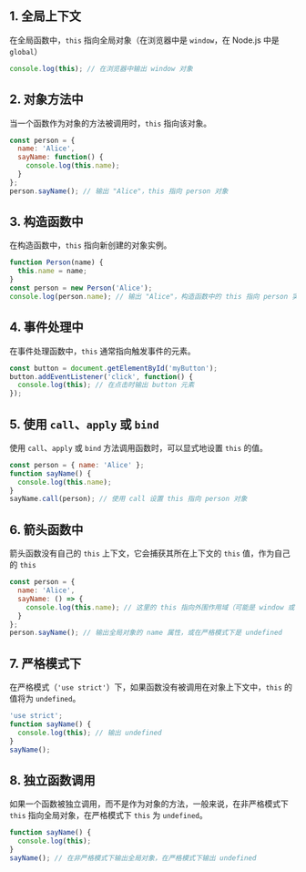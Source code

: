 ## 1. 全局上下文
在全局函数中，`this` 指向全局对象（在浏览器中是 `window`，在 Node.js 中是 `global`）
```js
console.log(this); // 在浏览器中输出 window 对象
```

## 2. 对象方法中
当一个函数作为对象的方法被调用时，`this` 指向该对象。
```js
const person = {
  name: 'Alice',
  sayName: function() {
    console.log(this.name);
  }
};
person.sayName(); // 输出 "Alice"，this 指向 person 对象
```

## 3. 构造函数中
在构造函数中，`this` 指向新创建的对象实例。
```js
function Person(name) {
  this.name = name;
}
const person = new Person('Alice');
console.log(person.name); // 输出 "Alice"，构造函数中的 this 指向 person 实例
```

## 4. 事件处理中
在事件处理函数中，`this` 通常指向触发事件的元素。
```js
const button = document.getElementById('myButton');
button.addEventListener('click', function() {
  console.log(this); // 在点击时输出 button 元素
});
```

## 5. 使用 `call`、`apply` 或 `bind`
使用 `call`、`apply` 或 `bind` 方法调用函数时，可以显式地设置 `this` 的值。
```js
const person = { name: 'Alice' };
function sayName() {
  console.log(this.name);
}
sayName.call(person); // 使用 call 设置 this 指向 person 对象
```

## 6. 箭头函数中
箭头函数没有自己的 `this` 上下文，它会捕获其所在上下文的 `this` 值，作为自己的 `this`
```js
const person = {
  name: 'Alice',
  sayName: () => {
    console.log(this.name); // 这里的 this 指向外围作用域（可能是 window 或 undefined）
  }
};
person.sayName(); // 输出全局对象的 name 属性，或在严格模式下是 undefined
```

## 7. 严格模式下
在严格模式（`'use strict'`）下，如果函数没有被调用在对象上下文中，`this` 的值将为 `undefined`。
```js
'use strict';
function sayName() {
  console.log(this); // 输出 undefined
}
sayName();
```

## 8. 独立函数调用
如果一个函数被独立调用，而不是作为对象的方法，一般来说，在非严格模式下 `this` 指向全局对象，在严格模式下 `this` 为 `undefined`。
```js
function sayName() {
  console.log(this);
}
sayName(); // 在非严格模式下输出全局对象，在严格模式下输出 undefined
```
